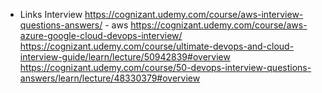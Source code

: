 - Links
Interview
https://cognizant.udemy.com/course/aws-interview-questions-answers/ - aws
https://cognizant.udemy.com/course/aws-azure-google-cloud-devops-interview/
https://cognizant.udemy.com/course/ultimate-devops-and-cloud-interview-guide/learn/lecture/50942839#overview
https://cognizant.udemy.com/course/50-devops-interview-questions-answers/learn/lecture/48330379#overview
